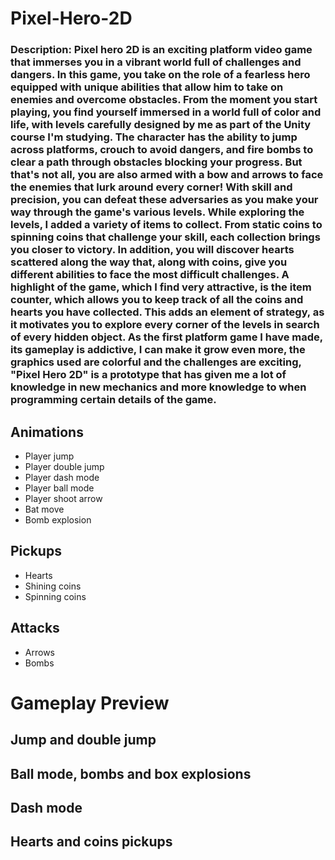 <h1> Pixel-Hero-2D </h1> 
<h3>Description: Pixel hero 2D is an exciting platform video game that immerses you in a vibrant world full of challenges and dangers. In this game, you take on the role of a fearless hero equipped with unique abilities that allow him to take on enemies and overcome obstacles.
From the moment you start playing, you find yourself immersed in a world full of color and life, with levels carefully designed by me as part of the Unity course I'm studying. The character has the ability to jump across platforms, crouch to avoid dangers, and fire bombs to clear a path through obstacles blocking your progress.
But that's not all, you are also armed with a bow and arrows to face the enemies that lurk around every corner! With skill and precision, you can defeat these adversaries as you make your way through the game's various levels.
While exploring the levels, I added a variety of items to collect. From static coins to spinning coins that challenge your skill, each collection brings you closer to victory. In addition, you will discover hearts scattered along the way that, along with coins, give you different abilities to face the most difficult challenges.
A highlight of the game, which I find very attractive, is the item counter, which allows you to keep track of all the coins and hearts you have collected. This adds an element of strategy, as it motivates you to explore every corner of the levels in search of every hidden object.
As the first platform game I have made, its gameplay is addictive, I can make it grow even more, the graphics used are colorful and the challenges are exciting, "Pixel Hero 2D" is a prototype that has given me a lot of knowledge in new mechanics and more knowledge to when programming certain details of the game.
</h3> 
<h2>
Animations  
</h2>
<ul>
    <li> Player jump </li>  
    <li>Player double jump</li>
    <li>Player dash mode</li>
    <li>Player ball mode</li>
    <li>Player shoot arrow</li>
    <li>Bat move</li>
    <li>Bomb explosion</li>
</ul>
<h2>
Pickups  
</h2>
<ul>    
  <li> Hearts </li>
  <li> Shining coins </li>
  <li> Spinning coins </li>
</ul>
<h2>
Attacks  
</h2>
<ul>    
  <li> Arrows </li>
  <li> Bombs </li>
</ul>
<h1> Gameplay Preview </h1>
<h2>
Jump and double jump 
</h2>
<h2>
Ball mode, bombs and box explosions
</h2>
<h2>
Dash mode  
</h2>
<h2>
Hearts and coins pickups 
</h2>
